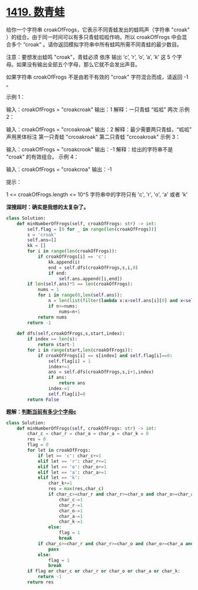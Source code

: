 # [1419. 数青蛙](https://leetcode-cn.com/problems/minimum-number-of-frogs-croaking/)

给你一个字符串 croakOfFrogs，它表示不同青蛙发出的蛙鸣声（字符串 "croak" ）的组合。由于同一时间可以有多只青蛙呱呱作响，所以 croakOfFrogs 中会混合多个 “croak” 。请你返回模拟字符串中所有蛙鸣所需不同青蛙的最少数目。

注意：要想发出蛙鸣 "croak"，青蛙必须 依序 输出 ‘c’, ’r’, ’o’, ’a’, ’k’ 这 5 个字母。如果没有输出全部五个字母，那么它就不会发出声音。

如果字符串 croakOfFrogs 不是由若干有效的 "croak" 字符混合而成，请返回 -1 。

示例 1：

输入：croakOfFrogs = "croakcroak"
输出：1 
解释：一只青蛙 “呱呱” 两次
示例 2：

输入：croakOfFrogs = "crcoakroak"
输出：2 
解释：最少需要两只青蛙，“呱呱” 声用黑体标注
第一只青蛙 "crcoakroak"
第二只青蛙 "crcoakroak"
示例 3：

输入：croakOfFrogs = "croakcrook"
输出：-1
解释：给出的字符串不是 "croak" 的有效组合。
示例 4：

输入：croakOfFrogs = "croakcroa"
输出：-1


提示：

1 <= croakOfFrogs.length <= 10^5
字符串中的字符只有 'c', 'r', 'o', 'a' 或者 'k'

**深搜超时：确实是我想的太复杂了。**

```python
class Solution:
    def minNumberOfFrogs(self, croakOfFrogs: str) -> int:
        self.flag = [0 for _ in range(len(croakOfFrogs))]
        s = 'croak'
        self.ans=[]
        kk = []
        for i in range(len(croakOfFrogs)):
            if croakOfFrogs[i] == 'c':
                kk.append(i)
                end = self.dfs(croakOfFrogs,s,i,0)
                if end:
                    self.ans.append([i,end])
        if len(self.ans)*5 == len(croakOfFrogs):
            nums = 1
            for i in range(0,len(self.ans)):
                n = len(list(filter(lambda x:x>self.ans[i][0] and x<self.ans[i][1],kk)))
                if n>=nums:
                    nums=n+1
            return nums
        return -1
    
    def dfs(self,croakOfFrogs,s,start,index):
        if index == len(s):
            return start-1
        for i in range(start,len(croakOfFrogs)):
            if croakOfFrogs[i] == s[index] and self.flag[i]==0:
                self.flag[i] = 1
                index+=1
                ans = self.dfs(croakOfFrogs,s,i+1,index)
                if ans:
                    return ans
                index-=1
                self.flag[i]=0
        return False
```

**题解：[判断当前有多少个字母c](<https://leetcode-cn.com/problems/minimum-number-of-frogs-croaking/solution/pan-duan-dang-qian-you-duo-shao-ge-zi-mu-c-by-simo/>)**

```python
class Solution:
    def minNumberOfFrogs(self, croakOfFrogs: str) -> int:
        char_c = char_r = char_o = char_a = char_k = 0
        res = 0
        flag = 0
        for let in croakOfFrogs:
            if let == 'c': char_c+=1
            elif let == 'r': char_r+=1
            elif let == 'o': char_o+=1
            elif let == 'a': char_a+=1
            elif let == 'k': 
                char_k+=1
                res = max(res,char_c)
                if char_c>=char_r and char_r>=char_o and char_o>=char_a and char_a>=char_k:
                    char_c-=1
                    char_r-=1
                    char_o-=1
                    char_a-=1
                    char_k-=1
                else:
                    flag = 1
                    break
            if char_c>=char_r and char_r>=char_o and char_o>=char_a and char_a>=char_k:
                pass
            else:
                flag = 1
                break
        if flag or char_c or char_r or char_o or char_a or char_k:
            return -1 
        return res
```

